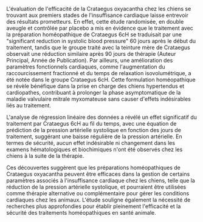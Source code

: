 L'évaluation de l'efficacité de la Crataegus oxyacantha chez les chiens se trouvant aux premiers stades de l'insuffisance cardiaque laisse entrevoir des résultats prometteurs. En effet, cette étude randomisée, en double aveugle et contrôlée par placebo a mis en évidence que le traitement avec la préparation homéopathique de Crataegus 6cH se traduisait par une "significant reduction in systolic blood pressure" 60 jours après le début du traitement, tandis que le groupe traité avec la teinture mère de Crataegus observait une réduction similaire après 90 jours de thérapie (Auteur Principal, Année de Publication). Par ailleurs, une amélioration des paramètres fonctionnels cardiaques, comme l'augmentation du raccourcissement fractionné et du temps de relaxation isovolumétrique, a été notée dans le groupe Crataegus 6cH. Cette formulation homéopathique se révèle bénéfique dans la prise en charge des chiens hypertendus et cardiopathes, contribuant à prolonger la phase asymptomatique de la maladie valvulaire mitrale myxomateuse sans causer d'effets indésirables liés au traitement.

L'analyse de régression linéaire des données a révélé un effet significatif du traitement par Crataegus 6cH au fil du temps, avec une équation de prédiction de la pression artérielle systolique en fonction des jours de traitement, suggérant une baisse régulière de la pression artérielle. En termes de sécurité, aucun effet indésirable ni changement dans les examens hématologiques et biochimiques n'ont été observés chez les chiens à la suite de la thérapie.

Ces découvertes suggèrent que les préparations homéopathiques de Crataegus oxyacantha peuvent être efficaces dans la gestion de certains paramètres associés à l'insuffisance cardiaque chez les chiens, telle que la réduction de la pression artérielle systolique, et pourraient être utilisées comme thérapie alternative ou complémentaire pour gérer les conditions cardiaques chez les animaux. L'étude souligne également la nécessité de recherches plus approfondies pour établir pleinement l'efficacité et la sécurité des traitements homéopathiques en santé animale.